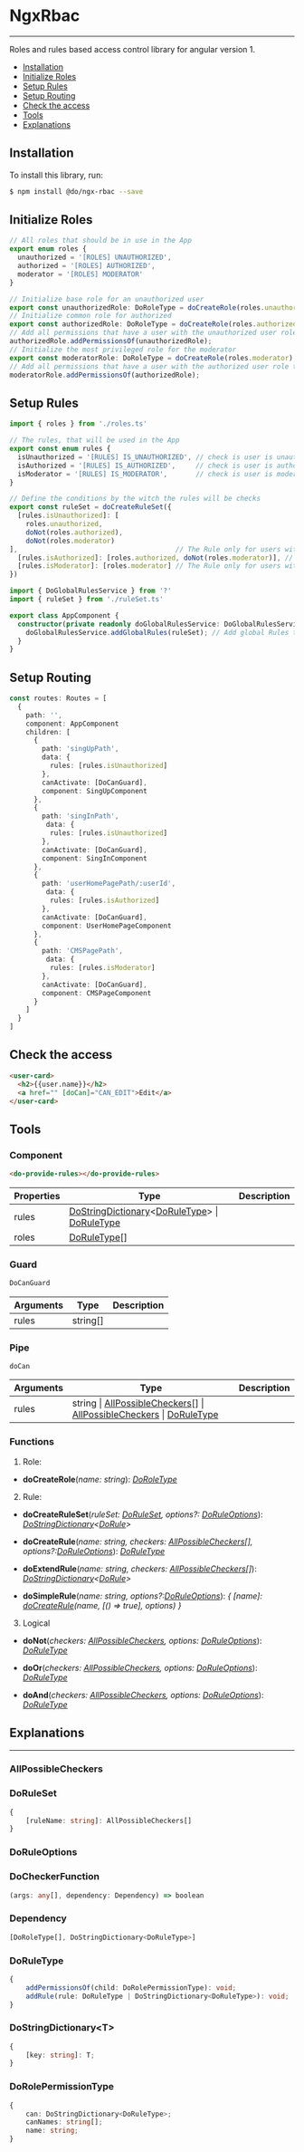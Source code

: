 # NgxRbac
----

Roles and rules based access control library for angular version 1.

* [Installation](#installation)
* [Initialize Roles](#initializeRole)
* [Setup Rules](#setupRules)
* [Setup Routing](#setupRouting)
* [Check the access](#checkTheAccess)
* [Tools](#tools)
* [Explanations](#explanations)


## Installation

To install this library, run:

```bash
$ npm install @do/ngx-rbac --save 
```

## <a id="initializeRole"></a>Initialize Roles

```ts
// All roles that should be in use in the App
export enum roles {
  unauthorized = '[ROLES] UNAUTHORIZED',
  authorized = '[ROLES] AUTHORIZED',
  moderator = '[ROLES] MODERATOR'
}

// Initialize base role for an unauthorized user  
export const unauthorizedRole: DoRoleType = doCreateRole(roles.unauthorized);
// Initialize common role for authorized 
export const authorizedRole: DoRoleType = doCreateRole(roles.authorized);
// Add all permissions that have a user with the unauthorized user role to the authorized
authorizedRole.addPermissionsOf(unauthorizedRole);
// Initialize the most privileged role for the moderator  
export const moderatorRole: DoRoleType = doCreateRole(roles.moderator);
// Add all permissions that have a user with the authorized user role to the moderator
moderatorRole.addPermissionsOf(authorizedRole);
```

## <a id="setupRules"></a>Setup Rules

```ts
import { roles } from './roles.ts'

// The rules, that will be used in the App
export const enum rules {
  isUnauthorized = '[RULES] IS_UNAUTHORIZED', // check is user is unauthorized 
  isAuthorized = '[RULES] IS_AUTHORIZED',     // check is user is authorized
  isModerator = '[RULES] IS_MODERATOR',       // check is user is moderator
}

// Define the conditions by the witch the rules will be checks   
export const ruleSet = doCreateRuleSet({
  [rules.isUnauthorized]: [
    roles.unauthorized, 
    doNot(roles.authorized), 
    doNot(roles.moderator)
],                                       // The Rule only for users with unauthorized Role
  [rules.isAuthorized]: [roles.authorized, doNot(roles.moderator)], // The Rule only for users with authorized Role
  [rules.isModerator]: [roles.moderator] // The Rule only for users with moderator Role
})
```

```ts
import { DoGlobalRulesService } from '?'
import { ruleSet } from './ruleSet.ts'

export class AppComponent {
  constructor(private readonly doGlobalRulesService: DoGlobalRulesService) {
    doGlobalRulesService.addGlobalRules(ruleSet); // Add global Rules to the pull of global rules  
  }
}
```

## <a id="setupRouting"></a>Setup Routing

```ts
const routes: Routes = [
  {
    path: '',
    component: AppComponent
    children: [
      {
        path: 'singUpPath',
        data: {
          rules: [rules.isUnauthorized]
        },
        canActivate: [DoCanGuard],
        component: SingUpComponent
      },
      {
        path: 'singInPath',
         data: {
          rules: [rules.isUnauthorized]
        },
        canActivate: [DoCanGuard],
        component: SingInComponent
      },
      {
        path: 'userHomePagePath/:userId',
         data: {
          rules: [rules.isAuthorized]
        },
        canActivate: [DoCanGuard],
        component: UserHomePageComponent
      },
      {
        path: 'CMSPagePath',
         data: {
          rules: [rules.isModerator]
        },
        canActivate: [DoCanGuard],
        component: CMSPageComponent
      }
    ]
  }
]
```

## <a id="checkTheAccess"></a>Check the access


```html
<user-card>
  <h2>{{user.name}}</h2>
  <a href="" [doCan]="CAN_EDIT">Edit</a>
</user-card>
```

## Tools
### Component

```html 
<do-provide-rules></do-provide-rules>
```

| Properties | Type | Description |
| --- | --- | --- |
| rules | [DoStringDictionary](#DoStringDictionary)\<[DoRuleType](#DoRuleType)> \| [DoRuleType](#DoRuleType) |  |
| roles | [DoRuleType](#DoRuleType)[] |  |

### Guard

```ts
DoCanGuard
```

| Arguments | Type | Description |
| --- | --- | --- |
| rules | string[] |  |


### Pipe

`doCan`

| Arguments | Type | Description |
| --- | --- | --- |
| rules | string \| [AllPossibleCheckers](#AllPossibleCheckers)[] \| [AllPossibleCheckers](#AllPossibleCheckers) \| [DoRuleType](#DoRuleType) |  |


### Functions

1. Role:

- **doCreateRole**(*name: string*): *[DoRoleType](#DoRoleType)*

2. Rule: 

- **doCreateRuleSet**(*ruleSet: [DoRuleSet](#DoRuleSet), options?: [DoRuleOptions](#DoRuleOptions)*): *[DoStringDictionary](#DoStringDictionary)\<[DoRule](#DoRule)\>*

- <a id="doCreateRule"></a>**doCreateRule**(*name: string, checkers: [AllPossibleCheckers](#AllPossibleCheckers)[], options?:[DoRuleOptions](#DoRuleOptions)*): *[DoRuleType](#DoRuleType)*

- **doExtendRule**(*name: string,  checkers: [AllPossibleCheckers](#AllPossibleCheckers)[]*): *[DoStringDictionary](#DoStringDictionary)\<[DoRule](#DoRule)\>*

- **doSimpleRule**(*name: string, options?:[DoRuleOptions](#DoRuleOptions)*): *{ [name]: [doCreateRule](#doCreateRule)(name, [() => true], options) }*

3. Logical

- **doNot**(*checkers: [AllPossibleCheckers](#AllPossibleCheckers), options: [DoRuleOptions](#DoRuleOptions)*): *[DoRuleType](#DoRuleType)*

- **doOr**(*checkers: [AllPossibleCheckers](#AllPossibleCheckers), options: [DoRuleOptions](#DoRuleOptions)*): *[DoRuleType](#DoRuleType)*

- **doAnd**(*checkers:  [AllPossibleCheckers](#AllPossibleCheckers), options: [DoRuleOptions](#DoRuleOptions)*): *[DoRuleType](#DoRuleType)*

## Explanations
----
### <a id="AllPossibleCheckers"></a>AllPossibleCheckers


### <a id="DoRuleSet"></a>DoRuleSet
```ts
{
    [ruleName: string]: AllPossibleCheckers[]
}
```

### <a id="DoRuleOptions"></a>DoRuleOptions

### <a id="DoCheckerFunction"></a>DoCheckerFunction
```ts
(args: any[], dependency: Dependency) => boolean
```

### <a id="Dependency"></a>Dependency
```ts
[DoRoleType[], DoStringDictionary<DoRuleType>]
```

### <a id="DoRuleType"></a>DoRuleType
```ts
{
    addPermissionsOf(child: DoRolePermissionType): void;
    addRule(rule: DoRuleType | DoStringDictionary<DoRuleType>): void;
}
```


### <a id="DoStringDictionary"></a>DoStringDictionary\<T>
```ts
{
    [key: string]: T;
}
```

### <a id="DoRolePermissionType"></a>DoRolePermissionType
```ts
{
    can: DoStringDictionary<DoRuleType>;
    canNames: string[];
    name: string;
}
```

